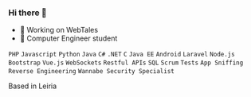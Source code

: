 ### Hi there 👋

- 🔭 Working on WebTales
- 🌱 Computer Engineer student

`PHP` `Javascript` `Python` `Java` `C#` `.NET` `C` `Java EE` `Android` `Laravel` `Node.js` `Bootstrap` `Vue.js` `WebSockets` `Restful APIs` `SQL` `Scrum` `Tests` `App Sniffing` `Reverse Engineering` `Wannabe Security Specialist`

Based in Leiria
